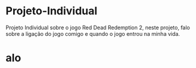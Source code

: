 # Projeto-Individual
Projeto Individual sobre o jogo Red Dead Redemption 2, neste projeto, falo sobre a ligação do jogo comigo e quando o jogo entrou na minha vida.

# alo
